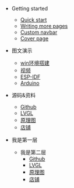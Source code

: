 - Getting started

  - [Quick start](quickstart.md)
  - [Writing more pages](more-pages.md)
  - [Custom navbar](custom-navbar.md)
  - [Cover page](cover.md)

* 图文演示
  * [win环境搭建](https://blog.csdn.net/Mark_md/article/details/120132945?spm=1001.2014.3001.5501)
  * [视频]()
  * [ESP-IDF](https://blog.csdn.net/mark_md/category_10794878.html)
  * [Arduino](https://blog.csdn.net/mark_md/category_11477137.html)

* 源码&资料
  * [Github](https://github.com/ZhiliangMa/easyio-lib-for-esp32)
  * [LVGL](https://github.com/ZhiliangMa/lv_port_esp32)
  * [原理图](https://github.com/ZhiliangMa/easyio-lib-for-esp32/blob/master/Schematic_ESP32-IOT-KIT_2021-11-16.pdf)
  * [店铺]()

* 我是第一层
  * 我是第二层
    * [Github](https://github.com/ZhiliangMa/easyio-lib-for-esp32)
    * [LVGL](https://github.com/ZhiliangMa/lv_port_esp32)
    * [原理图](https://github.com/ZhiliangMa/easyio-lib-for-esp32/blob/master/Schematic_ESP32-IOT-KIT_2021-11-16.pdf)
    * [店铺]()